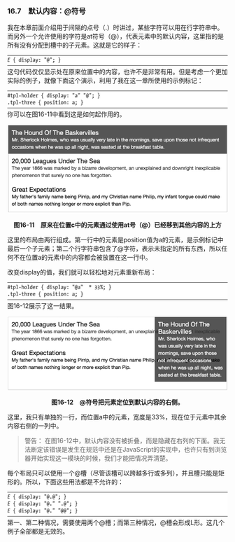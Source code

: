 ### 16.7　默认内容：@符号

我在本章前面介绍用于间隔的点号（.）时讲过，某些字符可以用在行字符串中。而另外一个允许使用的字符是at符号（@），代表元素中的默认内容，这里指的是所有没有分配到槽中的子元素。这就是它的样子：

![735.png](../images/735.png)
这句代码仅仅显示处在原来位置中的内容，也许不是非常有用。但是考虑一个更加实际的例子，就像下面这个演示，利用了我在这一章所使用的示例标记：

![736.png](../images/736.png)
你可以在图16-11中看到这是如何起作用的。

![737.png](../images/737.png)
<center class="my_markdown"><b class="my_markdown">图16-11　原来在位置c中的元素通过使用at号（@）已经移到其他内容的上方</b></center>

这里的布局由两行组成。第一行中的元素是position值为a的元素，是示例标记中最后一个子元素；第二个行字符串包含了@字符，表示未指定的所有东西，所以任何不在位置a的元素中的内容都会被放置在这一行中。

改变display的值，我们就可以轻松地对元素重新布局：

![738.png](../images/738.png)
图16-12展示了这一结果。

![739.png](../images/739.png)
<center class="my_markdown"><b class="my_markdown">图16-12　@符号把元素定位到默认内容的右侧。</b></center>

这里，我只有单独的一行，而位置a中的元素，宽度是33%，现在位于元素中其余内容右侧的一列中。

> 警告：
> 在图16-12中，默认内容没有被折叠，而是隐藏在右列的下面。我无法断定该错误是发生在规范中还是在JavaScript的实现中，也许只有到浏览器开始实现这一模块的时候，我们才能把情况弄清楚。

每个布局只可以使用一个@槽（尽管该槽可以跨越多行或多列），并且槽只能是矩形的。所以，下面这些用法都是不允许的：

![740.png](../images/740.png)
第一、第二种情况，需要使用两个@槽；而第三种情况，@槽会形成L形。这几个例子全部都是无效的。

